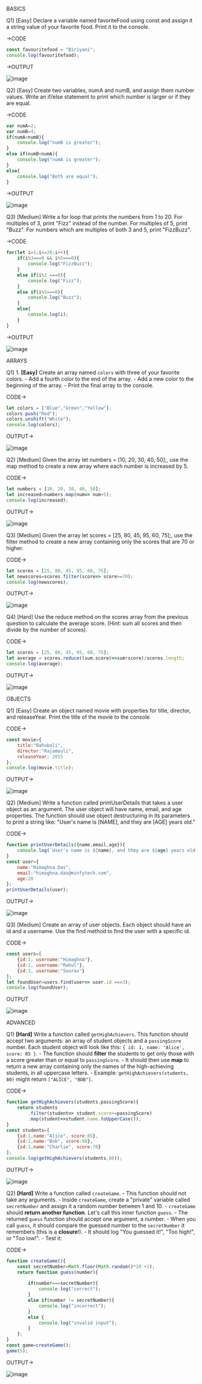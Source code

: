BASICS

Q1) [Easy] Declare a variable named favoriteFood using const and assign it a string value of your favorite food. Print it to the console.

->CODE
```js
const favouritefood = "Biriyani";
console.log(favouritefood);
```
->OUTPUT

![image](https://github.com/user-attachments/assets/215a57b0-a648-41d5-9057-0ed5c46e4122)



Q2) [Easy] Create two variables, numA and numB, and assign them number values. Write an if/else statement to print which number is larger or if they are equal.

->CODE
```js
var numA=2;
var numB=4;
if(numA<numB){
    console.log("numB is greater");
}
else if(numB<numA){
    console.log("numA is greater");
}
else{
    console.log("Both are equal");
}
```
->OUTPUT

![image](https://github.com/user-attachments/assets/553cec32-56df-4438-8eb7-5ff91337cc09)



Q3) [Medium] Write a for loop that prints the numbers from 1 to 20. For multiples of 3, print "Fizz" instead of the number. For multiples of 5, print "Buzz". For numbers which are multiples of both 3 and 5, print "FizzBuzz".

->CODE
```js
for(let i=1;i<=20;i++){
    if(i%3===0 && i%5===0){
        console.log("FizzBuzz");
    }
    else if(i%3 ===0){
        console.log("Fizz");
    }
    else if(i%5===0){
        console.log("Buzz");
    }
    else{
        console.log(i);
    }
}
```
->OUTPUT

![image](https://github.com/user-attachments/assets/89fe209b-d266-46a5-8ac5-0e429e8627db)



ARRAYS

Q1) 1. **[Easy]** Create an array named `colors` with three of your favorite colors.
    - Add a fourth color to the end of the array.
    - Add a new color to the beginning of the array.
    - Print the final array to the console.

CODE->
```js
let colors = ["Blue","Green","Yellow"];
colors.push("Red");
colors.unshift("White");
console.log(colors);
```

OUTPUT->

![image](https://github.com/user-attachments/assets/1889bda2-52b3-436b-a6ce-e78aec5b1a7c)


Q2) [Medium] Given the array let numbers = [10, 20, 30, 40, 50];, use the map method to create a new array where each number is increased by 5.

CODE->
```js
let numbers = [10, 20, 30, 40, 50];
let increased=numbers.map(num=> num+5);
console.log(increased);
```

OUTPUT->

![image](https://github.com/user-attachments/assets/9b98d4f9-1f80-467e-9f6a-d29207e00336)


Q3) [Medium] Given the array let scores = [25, 80, 45, 95, 60, 75];, use the filter method to create a new array containing only the scores that are 70 or higher.

CODE->
```js
let scores = [25, 80, 45, 95, 60, 75];
let newscores=scores.filter(score=> score>=70);
console.log(newscores);
```

OUTPUT->

![image](https://github.com/user-attachments/assets/b2caba41-08a2-404e-aa00-fdf428b14ad6)


Q4) [Hard] Use the reduce method on the scores array from the previous question to calculate the average score. (Hint: sum all scores and then divide by the number of scores).

CODE->
```js
let scores = [25, 80, 45, 95, 60, 75];
let average = scores.reduce((sum,score)=>sum+score)/scores.length;
console.log(average);
```

OUTPUT->

![image](https://github.com/user-attachments/assets/337b3a92-d606-4508-87a4-1c2c32ace3dd)

OBJECTS

Q1) [Easy] Create an object named movie with properties for title, director, and releaseYear. Print the title of the movie to the console.

CODE->
```js
const movie={
    title:"Bahubali",
    director:"Rajamouli",
    releaseYear: 2015
};
console.log(movie.title);
```

OUTPUT->

![image](https://github.com/user-attachments/assets/ea9089f7-2013-476e-969a-12428823c33a)


Q2) [Medium] Write a function called printUserDetails that takes a user object as an argument. The user object will have name, email, and age properties. The function should use object destructuring in its parameters to print a string like: "User's name is [NAME], and they are [AGE] years old."

CODE->
```js
function printUserDetails({name,email,age}){
    console.log(`User's name is ${name}, and they are ${age} years old.`);
}
const user={
    name:"Himaghna Das",
    email:"himaghna.das@minfytech.com",
    age:20
};
printUserDetails(user);
```

OUTPUT->

![image](https://github.com/user-attachments/assets/567bf9a0-c7ee-4675-85ef-c7d383cbcef1)


Q3) [Medium] Create an array of user objects. Each object should have an id and a username. Use the find method to find the user with a specific id.

CODE->
```js
const users=[
    {id:1, username:"Himaghna"},
    {id:2, username:"Rahul"},
    {id:3, username:"Sourav"}
];
let foundUser=users.find(user=> user.id ===3);
console.log(foundUser);
```

OUTPUT

![image](https://github.com/user-attachments/assets/0de0977b-6ff4-4478-856e-7a453bfcda03)

ADVANCED

Q1) **[Hard]** Write a function called `getHighAchievers`. This function should accept two arguments: an array of student objects and a `passingScore` number. Each student object will look like this: `{ id: 1, name: 'Alice', score: 85 }`.
    - The function should **filter** the students to get only those with a score greater than or equal to `passingScore`.
    - It should then use **map** to return a new array containing only the names of the high-achieving students, in all uppercase letters.
    - Example: `getHighAchievers(students, 80)` might return `["ALICE", "BOB"]`.

CODE->
```js
function getHighAchievers(students,passingScore){
    return students
        .filter(student=> student.score>=passingScore)
        .map(student=>student.name.toUpperCase());
}
const students=[
    {id:1,name:"Alice", score:85},
    {id:2,name:"Bob", score:90},
    {id:3,name:"Charlie", score:70}
];
console.log(getHighAchievers(students,80));

```

OUTPUT->

![image](https://github.com/user-attachments/assets/2b990076-bd06-49c9-9825-a94cf53364ed)


Q2) **[Hard]** Write a function called `createGame`.
    - This function should not take any arguments.
    - Inside `createGame`, create a "private" variable called `secretNumber` and assign it a random number between 1 and 10.
    - `createGame` should **return another function**. Let's call this inner function `guess`.
    - The returned `guess` function should accept one argument, a number.
    - When you call `guess`, it should compare the guessed number to the `secretNumber` it remembers (this is a **closure**!).
    - It should log "You guessed it!", "Too high!", or "Too low!".
    - Test it:


CODE->

```js
function createGame(){
    const secretNumber=Math.floor(Math.random()*10 +1);
    return function guess(number){
        
        if(number===secretNumber){
            console.log("correct");
        }
        else if(number != secretNumber){
            console.log("incorrect");
        }
        else {
            console.log("invalid input");
        }
    };
}
const game=createGame();
game(5);
```

OUTPUT->

![image](https://github.com/user-attachments/assets/083d7ace-b9ec-4c23-9bed-7f9d984bc0b9)
